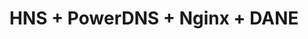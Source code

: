 ---
title: HNS + PowerDNS + Nginx + DANE
slug: htools
icon: 
description: Host a secure website on a Handshake domain.
offline: false
handshake: false
url: https://blog.htools.work/posts/hns-pdns-nginx/
docs: 
repo: https://github.com/htools-org/htools-blog/tree/master/content/posts
owner: https://twitter.com/rithvikvibhut
priority: 
---
